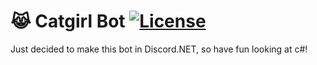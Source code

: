 # 😹 Catgirl Bot [![License](https://img.shields.io/badge/license-MIT-brightgreen.svg)](https://github.com/nkomarn/Harbor/blob/master/LICENSE)

Just decided to make this bot in Discord.NET, so have fun looking at c#!



